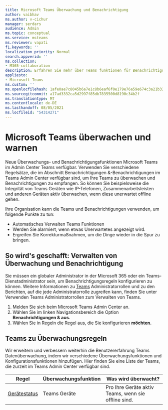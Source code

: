 ```yaml
---
title: Microsoft Teams Überwachung und Benachrichtigung
author: vaibhav
ms.author: v-cichur
manager: serdars
audience: Admin
ms.topic: conceptual
ms.service: msteams
ms.reviewer: vapati
f1.keywords: ''
localization_priority: Normal
search.appverid: ''
ms.collection:
- M365-collaboration
description: Erfahren Sie mehr über Teams funktionen für Benachrichtigungen und Benachrichtigungen, die im Microsoft Teams Admin Center verfügbar sind.
appliesto:
- Microsoft Teams
ms.custom: ''
ms.openlocfilehash: 1afe0ae7c8045b6a7e1c8b6eaf6f0e179e76a59e674c3a21b323eb9f123fd810
ms.sourcegitcommit: a17ad3332ca5d2997f85db7835500d8190c34b2f
ms.translationtype: MT
ms.contentlocale: de-DE
ms.lasthandoff: 08/05/2021
ms.locfileid: "54314271"
---
```

# <a name="microsoft-teams-monitoring-and-alerting"></a>Microsoft Teams überwachen und warnen

Neue Überwachungs- und Benachrichtigungsfunktionen Microsoft Teams im Admin Center Teams verfügbar. Verwenden Sie verschiedene Regelsätze, die im Abschnitt Benachrichtigungen &-Benachrichtigungen im Teams Admin Center verfügbar sind, um Ihre Teams zu überwachen und Benachrichtigungen zu empfangen.  So können Sie beispielsweise die Integrität von Teams Geräten wie IP-Telefonen, Zusammenarbeitsleisten und anderen Geräten aktiv überwachen, wenn diese unerwartet offline gehen.  

Ihre Organisation kann die Teams und Benachrichtigungen verwenden, um folgende Punkte zu tun:

- Automatisches Verwalten Teams Funktionen
- Werden Sie alarmiert, wenn etwas Unerwartetes angezeigt wird.
- Ergreifen Sie Korrekturmaßnahmen, um die Dinge wieder in die Spur zu bringen.

## <a name="how-to-manage-monitoring-and-alerting"></a>So wird's geschafft: Verwalten von Überwachung und Benachrichtigung

 Sie müssen ein globaler Administrator in der Microsoft 365 oder ein Teams-Dienstadministrator sein, um Benachrichtigungsregeln konfigurieren zu können. Weitere Informationen zu [Teams](../using-admin-roles.md) Administratorrollen und zu den Berichten, auf die jede Administratorrolle zugreifen kann, finden Sie unter Verwenden Teams Administratorrollen zum Verwalten von Teams.

1. Melden Sie sich beim Microsoft Teams Admin Center an.
2. Wählen Sie im linken Navigationsbereich die Option **Benachrichtigungen & aus.**
3. Wählen Sie in Regeln die Regel aus, die Sie konfigurieren **möchten.**

## <a name="teams-monitoring-rules-reference"></a>Teams zu Überwachungsregeln

Wir erweitern und verbessern weiterhin die Benutzererfahrung Teams Datenüberwachung, indem wir verschiedene Überwachungsfunktionen und Konfigurationsfunktionen hinzufügen. Hier finden Sie eine Liste der Teams, die zurzeit im Teams Admin Center verfügbar sind.


|Regel  |Überwachungsfunktion|Was wird überwacht? |
|---------|---------|---------|
|[Gerätestatus](device-health-status.md)  |Teams Geräte | Pro Ihre Geräte aktiv Teams, wenn sie offline sind.|
